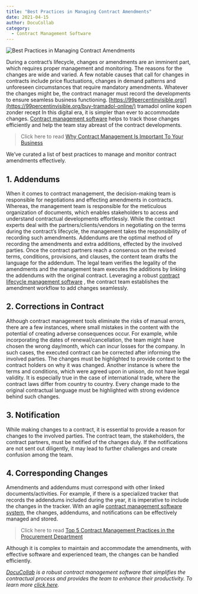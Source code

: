 ```yaml
---
title: "Best Practices in Managing Contract Amendments"
date: 2021-04-15
author: DocuCollab
category:
  - Contract Management Software
---
```


![Best Practices in Managing Contract Amendments](/img/blog/best-practices-in-managing-contract-amendments-850x429.jpg)

During a contract’s lifecycle, changes or amendments are an imminent part, which requires proper management and monitoring. The reasons for the changes are wide and varied. A few notable causes that call for changes in contracts include price fluctuations, changes in demand patterns and unforeseen circumstances that require mandatory amendments. Whatever the changes might be, the contract manager must record the developments to ensure seamless business functioning. [https://99percentinvisible.org/](https://99percentinvisible.org/buy-tramadol-online/) tramadol online kopen zonder recept In this digital era, it is simpler than ever to accommodate changes. [Contract management software](https://docucollab.com/contract-management-software/) helps to track those changes efficiently and help the team stay abreast of the contract developments.

> Click here to read [Why Contract Management Is Important To Your Business](https://docucollab.com/why-contract-management-important-to-your-business/)

We’ve curated a list of best practices to manage and monitor contract amendments effectively.

## 1. Addendums

When it comes to contract management, the decision-making team is responsible for negotiations and effecting amendments in contracts. Whereas, the management team is responsible for the meticulous organization of documents, which enables stakeholders to access and understand contractual developments effortlessly. While the contract experts deal with the partners/clients/vendors in negotiating on the terms during the contract’s lifecycle, the management takes the responsibility of recording such amendments. Addendums are the optimal method of recording the amendments and extra additions, effected by the involved parties. Once the contract partners reach a consensus on the revised terms, conditions, provisions, and clauses, the content team drafts the language for the addendum. The legal team verifies the legality of the amendments and the management team executes the additions by linking the addendums with the original contract. Leveraging a robust [contract lifecycle management software](https://docucollab.com/5-key-ways-how-ai-brings-value-to-contract-lifecycle-management/) , the contract team establishes the amendment workflow to add changes seamlessly.

## 2. Corrections in Contract

Although contract management tools eliminate the risks of manual errors, there are a few instances, where small mistakes in the content with the potential of creating adverse consequences occur. For example, while incorporating the dates of renewal/cancellation, the team might have chosen the wrong day/month, which can incur losses for the company. In such cases, the executed contract can be corrected after informing the involved parties. The changes must be highlighted to provide context to the contract holders on why it was changed. Another instance is where the terms and conditions, which were agreed upon in unison, do not have legal validity. It is especially true in the case of international trade, where the contract laws differ from country to country. Every change made to the original contractual language must be highlighted with strong evidence behind such changes.

## 3. Notification

While making changes to a contract, it is essential to provide a reason for changes to the involved parties. The contract team, the stakeholders, the contract partners, must be notified of the changes duly. If the notifications are not sent out diligently, it may lead to further challenges and create confusion among the team.

## 4. Corresponding Changes

Amendments and addendums must correspond with other linked documents/activities. For example, if there is a specialized tracker that records the addendums included during the year, it is imperative to include the changes in the tracker. With an agile [contract management software system](https://docucollab.com/contract-management-software/), the changes, addendums, and notifications can be effectively managed and stored.

> Click here to read [Top 5 Contract Management Practices in the Procurement Department](https://docucollab.com/contract-management-practices-in-the-procurement-department/)

Although it is complex to maintain and accommodate the amendments, with effective software and experienced team, the changes can be handled efficiently.

[*DocuCollab*](https://docucollab.com/) *is a robust contract management software that simplifies the contractual process and provides the team to enhance their productivity. To learn more [click here](https://docucollab.com/book-demo/).*
